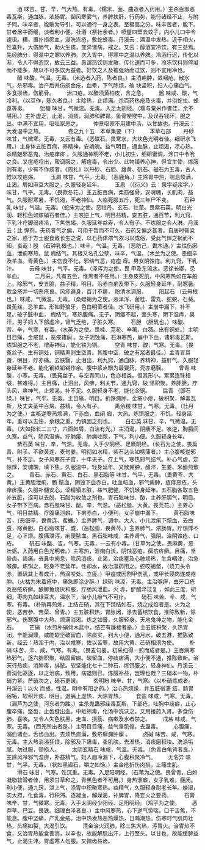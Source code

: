 <!-- { "loadSidebar": true } -->
　　酒 味苦、甘、辛，气大热。有毒。（糯米、面、曲造者入药用。）主杀百邪恶毒瓦斯，通血脉，浓肠胃。御风寒雾气，养脾扶肝，行药势，能行诸经不止，与附子同。味辛者，能散为导引，可以通行一身之表，至极高之分。味辛苦者，能下。甘者居中而缓，淡者利小便。社酒（祭社余者。）喷屋四壁去蚊子，内小儿口中令速语。糟，置扑损瘀血，浸洗冻疮，敷蛇蜂毒。丹溪云：酒温中发热，近于相火，性喜升，大伤肺气，助火生痰，变异诸病，戒之。又云：醇酒宜冷饮，有三益焉。先经肺分，得温中之寒以养肺。次入胃中，得寒中之温以养脾。冷酒行迟，传化以渐，令人不得恣饮，故云三益。愚谓热饮则发散，传化速而可多，冷冻饮料则停凝而不能多，故以不可多饮为益者。好饮之人及被强劝而过饮，则不宜用冷也。
　　醋 味酸，气温。无毒。（米造者入药，陈者良。）主消痈肿，敛咽疮，散水气，杀邪毒。治产后并伤损金疮，血晕，下气除烦，破 块坚积，妇人心痛血气。多食损齿，伤筋骨。
　　治口疮，以醋渍黄柏皮，含之愈。
　　酱 味咸、酸，气冷利。（以豆作，陈久者良。）主除热，止烦满。杀百药热疮及火毒，并治蛇虫、蜂趸等毒。
　　饴糖 味甘，气微温。无毒。入足太阴经。（糯与粟米作者佳，余不堪用。）主补虚乏，止渴，消痰，润肺和脾胃。鱼骨哽喉中，及误吞钱环，服之出。中满不宜用，呕吐家忌之。
　　仲景呕家不用建中汤，以甘故也。丹溪云：大发温中之热。
　　
　　卷之九十五　本草集要（下）
　　本草石部
　　丹砂 味甘，气微寒。无毒，又云有毒。（恶磁石。畏寒水，大块色光明者佳。细研水飞用。）主身体五脏百病，养精神，安魂魄。益气明目，通血脉，止烦渴，凉心热。杀精魅邪恶鬼，治疮痒疥 。久服通神明不老，小儿初生，细研蜜调，涂口中令吮之良。又痘疮将出，蜜调服之，解痘毒，令出少。此物镇养心神，但宜生使，炼服则有毒，少有不作痰者。《周礼》以丹砂、石胆、雄黄、矾石、磁石为五毒，古人惟以攻疮疡。
　　玉屑 味甘，气平。无毒。（恶鹿角。）主除胃中热，喘息烦满，止渴。屑如麻豆大服之，久服轻身延年。
　　玉泉 （《衍义》云：泉字疑浆字。）味甘，气平。无毒。（畏款冬花。）主五脏百病，柔筋强骨，安魂魄，长肌肉，益气。久服耐寒暑，不饥渴，不老神仙。人临死服五斤，死三年尸不变。
　　石钟乳 味甘，气温。无毒。（蛇床为之使。恶牡丹、玄石、牡蒙。畏紫石英。明白光润、轻松色如炼硝石者佳。）主咳逆上气，明目益精，安五脏，通百节，利九窍，下乳汁疗脚弱疼冷，下焦伤竭。久服延年益寿，令人有子。不炼服之令人淋。丹溪云：此 悍剂，夫药者气之偏，可用于暂而不可久，石药又偏之甚者。自唐时膏粱之家，惑于方士服食致长生之说，以石药体浓气浓习以成俗，受此气悍之祸而不知，哀哉！殷  （石钟乳根也。）味辛，气温。无毒。（恶防己，畏木通。）主烂伤瘀血，泄痢寒热，鼠 瘕结气。其根又名孔公孽，味辛，气温。（木兰为之使。恶细辛及羊血。青黄色。）主伤食不化，邪结气恶，疮疽 痔。男女阴蚀疮。利九窍，下乳汁。
　　云母 味甘，气平。无毒。（泽泻为之使，畏 甲及东流水。恶徐长卿，忌羊血。
　　二月采，凡有五色，惟黑者不任用。）主身皮死肌，中风寒热如在车船上。除邪气，安五脏，益子精，明目。治赤白痢及带下。久服轻身延年，耐寒暑。敷金疮并一切恶疮良。风疹遍身，百计不瘥， 粉清水调服。
　　阳起石 （云母根也。）味咸，气微温。无毒。（桑螵蛸为之使。恶泽泻、菌桂、雷丸、蛇蜕、石葵。畏菟丝。忌羊血。形如野狼牙，色白明莹者佳。水飞研用。）主崩中漏下，补不足。破子脏中血， 瘕结气，寒热腹痛。无子，阴痿不起，茎头寒，阴下湿痒，臭汗，男子妇人下部虚冷，肾气乏绝，子脏久寒。
　　石胆 （胆矾也。）味酸、苦、辛，气寒，有毒。（水英为之使。畏桂、芫花、辛荑、白薇。出有铜处。）主明目目痛，金疮鼠 ，恶疮诸痫 。女子阴蚀痛，石淋寒热，崩中下血，诸邪毒瓦斯。炼饵服之不老，增寿神仙，能化铁为铜。
　　空青 味甘、酸，气寒。无毒。（畏菟丝子。生有铜处，铜精熏则生空青。其腹中空，破之有浆者最佳。）主青盲耳聋，明目，疗亦痛。去肤翳，止泪出，利九窍，通血脉，养精神，益肝气。久服轻身延年不老。能化钢铁铅锡作余。腹中浆点眼为最要药，壳亦磨翳。
　　曾青 味酸，小寒。无毒。（畏菟丝子。与空青同山，色亦相类。但其形小，累累连珠相缀，甚难得。）主目痛，止泪出，风痹，利关节，通九窍，破 坚积聚。养肝胆，疗头风，爽神气，止烦渴，补不足。久服轻身不老，能化金铜。
　　扁青 （即石绿。）味甘，气平。无毒。主目痛，明目。折跌痈肿，金疮小瘳，破积聚，解毒瓦斯，及丈夫茎中百病，益精，令人有子。
　　禹余粮 味甘，气寒。无毒。（壮丹为之使。）主咳逆寒热烦满，下赤白，血闭 瘕，大热。炼饵服之，不饥，轻身延年。重可以去怯，余粮之重，为镇固之剂也。
　　白石英 味甘、辛，气微温。无毒。（大如指长二三寸，六面如屑，白洁有光。）主消渴，阴痿不足。咳逆，胸膈间久寒。益气，除风湿痹。疗肺痿、肺痈吐脓，下气，利小便。久服轻身长年。
　　紫石英 味甘、辛，气温。无毒。入手少阴经、足厥阴经。（长石为之使。畏扁青、附子。不欲黄连、麦句姜。明彻如水精，紫石达头如樗蒲者。）主心腹咳逆邪气，补不足。女子风寒在子宫，十年无子。疗上气，寒热邪气结气。补心气虚，定惊悸，安魂魄，填下焦。久服温中，轻身延年。又散痈肿，醋淬，生姜、米醋煎敷之。
　　青石、赤石、黄石、白石、黑石脂等 味甘，气平，无毒。（畏黄芩、大黄。）主黄胆泄痢，肠 脓血，阴蚀下血赤白。吐血衄血，邪气痈肿，疽痔恶疮，头痒疥瘙。久服补髓安心，涩精镇五脏，益气肥健，不饥轻身延年。五石脂各取五色补五脏，涩可以去脱，石脂为收敛之剂也。青石脂味甘、酸，主养肝胆气，明目。女子带下百病。赤石脂味甘、酸、辛，气温。（恶松脂、大黄。畏芫花。）主养心气，明目益精。疗腹痛泄癖，下痢赤白，小便利，女子崩中漏下。
　　黄石脂味苦，（恶细辛，畏黄连、蜚蠊。）主养脾气，调中。大人、小儿泄痢下脓血，去白虫，除黄胆。白石脂味甘、酸，（恶松脂，畏黄芩。）主养肺气，浓肠胃。疗惊悸不足，心下烦。腹痛泄泻，痢便脓血。黑石脂味咸，主养肾气，强阴。治阴蚀疮、口疮。
　　矾石 味酸、涩，气寒。无毒，一云有小毒。（甘草为之使，畏麻黄，恶壮蛎。入药用白色光明者。）主寒热，泄痢白沃，阴蚀恶疮，瘰疠疥癣。目痛，坚骨齿，齿痛。去鼻中肉息，除风消痰，止渴，治痰壅及心肺烦热，生含咽津，治急喉痹。炼饵之，轻身不老延年。性却水，故治涎药用之。蛇咬蝎螫，（烧刀头令赤，置矾其上看成汁，热滴咬处。立瘥。）甲疽或因割甲伤肌，或甲长侵肉遂成疮肿。（火枯为末着疮中，痛急即涂少酥。）绿矾 味凉，无毒。主治喉痹，虫牙口疮及恶疮疥癣。酿鲫鱼烧灰和服，疗肠风泄血。火 赤，酽醋淬过复 ，如此三度，研细，枣肉丸如绿豆大，温水下，治小儿疳气不可疗。
　　硝石 味苦、辛、咸，气寒。有毒。（朴硝再煎炼，上结芒硝，其在下焚结如石，烧之成焰者是。火为之使，恶苦参、苦菜、曾青。）主五脏积热，胃胀闭，涤去蓄结饮食，推陈致新，除邪气。伤寒腹中大热，烦满消渴。炼之如膏，久服轻身。天地鬼神之物，能化金石。
　　芒硝 （水煎朴硝倾木盆中，结芒有廉棱者是。）主五脏积聚，久热胃闭。辛能润燥，咸能软坚破留血，除痰实，利大小便，通月水，破五淋，推陈致新。经云：热淫于内，治以咸寒，佐以苦寒，故用大黄、芒硝相须为使。
　　朴硝 味苦、辛、咸，气寒。有毒。（畏麦句姜。初采扫得一煎而成者是。）主百病寒热邪气，逐六腑积聚，结固留癖。破留血，停痰痞满，大小便不通，推陈致新。治天行热疾，消肿毒，排脓。软坚能化七十二种石，炼饵服之，轻身神仙。丹溪云：善消化驱逐，以之治病，致用，病退则已，炼服补益，岂理也哉？三硝本一物，朴硝力紧，芒硝次之，硝石更缓。
　　玄明粉 味辛、甘，气寒。（以朴硝炼成者。丹溪云：以火 而成，性温。阴中有阳之药。）治心热烦躁，并五脏宿滞 结，肠胃宿垢，软积开痰，明目。退膈上虚热，大除胃热。
　　食盐 味咸，气寒。无毒。（漏芦为之使，河东者为胜。）主杀鬼蛊邪疰毒瓦斯，下部疮。吐胸中痰癖，止心腹卒痛。坚齿，止齿缝出血。中蚯蚓毒，化汤中洗沃之。又用接药入肾。多食伤肺，喜咳。又令人失色肤黑，走血、损筋、病嗽及水者禁之。
　　戌盐 味咸，气寒。无毒。（西羌所出者是。）主明目目痛，益气坚肌骨，去蛊毒。
　　心腹痛，溺血诸血，舌齿血出。去烦热痰满，敷疥癣痈肿瘰 。
　　卤碱 味苦、咸，气寒。无毒。主大热消渴狂烦，除邪及下蛊毒，柔肌肤。去湿热，消痰磨积块。洗涤垢腻。勿过服，顿损人。
　　太阴玄精石 味咸，气温。无毒。（色青白龟背者良。）主除风冷邪气湿痹，补益精气。妇人痼冷漏下，心腹积聚冷气。
　　无名异 味甘，气平。无毒。（状如黑锻石，嚼之如饧。）主金疮折伤肉损，止痛生肌。
　　滑石 味甘，气寒。性沉重。无毒。入足阳明经。（石苇为之使。畏曾青。白如凝脂软滑者佳，用须甘草和之，青黑色者不可用。）身热泄癖，女子乳难，癃闭。利小便，通九窍，泄上气，涤胃中积聚寒热。益精气，久服轻身耐老长年。燥湿，实大府，化食毒，行积滞。逐凝血，解燥渴，补脾胃，降妄火之要药。
　　石膏 味辛、甘，气微寒。无毒。入手太阴经少阳经、足阳明经。（鸡子为之使。
　　恶莽草、巴豆。畏铁。细理白泽者良。）主中风寒热，心下逆气惊喘，口干舌焦，不能息。腹中坚痛，产乳金疮。治中热发热恶热燥热，日晡潮热。伤寒时气肌肉壮热，头痛如裂，大渴引饮。
　　清金治火润肺，除三焦大热，泻胃火。治胃热不食，又治胃热能食善消，以辛也，故能解肌出汗，上行至头。以甘也，故能缓脾益气，止渴生津。胃虚寒人勿服。又揩齿益齿。
